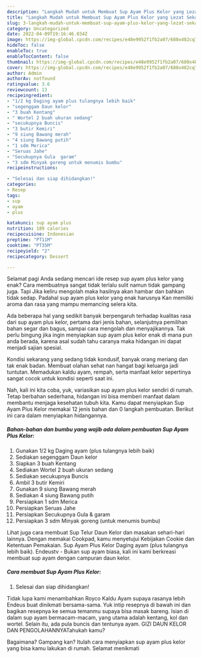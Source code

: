 ```yaml
---
description: "Langkah Mudah untuk Membuat Sup Ayam Plus Kelor yang Lezat Sekali"
title: "Langkah Mudah untuk Membuat Sup Ayam Plus Kelor yang Lezat Sekali"
slug: 3-langkah-mudah-untuk-membuat-sup-ayam-plus-kelor-yang-lezat-sekali
category: Uncategorized
date: 2022-04-09T19:16:46.034Z
image: https://img-global.cpcdn.com/recipes/e48e9952f1fb2a07/680x482cq70/sup-ayam-plus-kelor-foto-resep-utama.jpg
hideToc: false
enableToc: true
enableTocContent: false
thumbnail: https://img-global.cpcdn.com/recipes/e48e9952f1fb2a07/680x482cq70/sup-ayam-plus-kelor-foto-resep-utama.jpg
cover: https://img-global.cpcdn.com/recipes/e48e9952f1fb2a07/680x482cq70/sup-ayam-plus-kelor-foto-resep-utama.jpg
author: Admin
authorAv: notfound
ratingvalue: 3.6
reviewcount: 13
recipeingredient:
- "1/2 kg Daging ayam plus tulangnya lebih baik"
- "segenggam Daun kelor"
- "3 buah Kentang"
- " Wortel 2 buah ukuran sedang"
- "secukupnya Buncis"
- "3 butir Kemiri"
- "9 siung Bawang merah"
- "4 siung Bawang putih"
- "1 sdm Merica"
- "Seruas Jahe"
- "Secukupnya Gula  garam"
- "3 sdm Minyak goreng untuk menumis bumbu"
recipeinstructions:

- "Selesai dan siap dihidangkan!"
categories:
- Resep
tags:
- sup
- ayam
- plus

katakunci: sup ayam plus 
nutrition: 189 calories
recipecuisine: Indonesian
preptime: "PT11M"
cooktime: "PT35M"
recipeyield: "2"
recipecategory: Dessert

---
```



Selamat pagi Anda sedang mencari ide resep sup ayam plus kelor yang enak? Cara membuatnya sangat tidak terlalu sulit namun tidak gampang juga. Tapi Jika keliru mengolah maka hasilnya akan hambar dan bahkan tidak sedap. Padahal sup ayam plus kelor yang enak harusnya Kan memiliki aroma dan rasa yang mampu memancing selera kita.


Ada beberapa hal yang sedikit banyak berpengaruh terhadap kualitas rasa dari sup ayam plus kelor, pertama dari jenis bahan, selanjutnya pemilihan bahan segar dan bagus, sampai cara mengolah dan menyajikannya. Tak perlu bingung jika ingin menyiapkan sup ayam plus kelor enak di mana pun anda berada, karena asal sudah tahu caranya maka hidangan ini dapat menjadi sajian spesial.

Kondisi sekarang yang sedang tidak kondusif, banyak orang meriang dan tak enak badan. Membuat olahan sehat nan hangat bagi keluarga jadi tuntutan. Memadukan kaldu ayam, rempah, serta manfaat kelor sepertinya sangat cocok untuk kondisi seperti saat ini.


Nah, kali ini kita coba, yuk, variasikan sup ayam plus kelor sendiri di rumah. Tetap berbahan sederhana, hidangan ini bisa memberi manfaat dalam membantu menjaga kesehatan tubuh kita. Kamu dapat menyiapkan Sup Ayam Plus Kelor memakai 12 jenis bahan dan 0 langkah pembuatan. Berikut ini cara dalam menyiapkan hidangannya.

<!--inarticleads1-->

##### Bahan-bahan dan bumbu yang wajib ada dalam pembuatan Sup Ayam Plus Kelor:

1. Gunakan 1/2 kg Daging ayam (plus tulangnya lebih baik)
1. Sediakan segenggam Daun kelor
1. Siapkan 3 buah Kentang
1. Sediakan  Wortel 2 buah ukuran sedang
1. Sediakan secukupnya Buncis
1. Ambil 3 butir Kemiri
1. Gunakan 9 siung Bawang merah
1. Sediakan 4 siung Bawang putih
1. Persiapkan 1 sdm Merica
1. Persiapkan Seruas Jahe
1. Persiapkan Secukupnya Gula &amp; garam
1. Persiapkan 3 sdm Minyak goreng (untuk menumis bumbu)


Lihat juga cara membuat Sup Telur Daun Kelor dan masakan sehari-hari lainnya. Dengan memakai Cookpad, kamu menyetujui Kebijakan Cookie dan Ketentuan Pemakaian. Sup Ayam Plus Kelor Daging ayam (plus tulangnya lebih baik). Endeustv - Bukan sup ayam biasa, kali ini kami berkreasi membuat sup ayam dengan campuran daun kelor. 

<!--inarticleads2-->

##### Cara membuat Sup Ayam Plus Kelor:


1. Selesai dan siap dihidangkan!

Tidak lupa kami menambahkan Royco Kaldu Ayam supaya rasanya lebih Endeus buat dinikmati bersama-sama. Yuk intip resepnya di bawah ini dan bagikan resepnya ke semua temanmu supaya bisa masak bareng. Isian di dalam sup ayam bermacam-macam, yang utama adalah kentang, kol dan wortel. Selain itu, ada pula buncis dan tentunya ayam. GIZI DAUN KELOR DAN PENGOLAHANNYATahukah kamu? 

Bagaimana? Gampang kan? Itulah cara menyiapkan sup ayam plus kelor yang bisa kamu lakukan di rumah. Selamat menikmati
